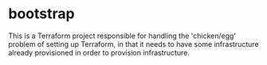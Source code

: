 # bootstrap
This is a Terraform project responsible for handling the 'chicken/egg'
problem of setting up Terraform, in that it needs to have some
infrastructure already provisioned in order to provision infrastructure.
